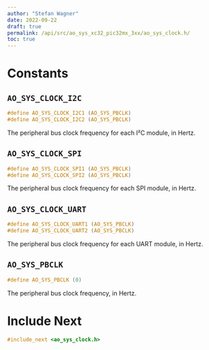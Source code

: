 ```yaml
---
author: "Stefan Wagner"
date: 2022-09-22
draft: true
permalink: /api/src/ao_sys_xc32_pic32mx_3xx/ao_sys_clock.h/
toc: true
---
```


# Constants

## `AO_SYS_CLOCK_I2C`

```c
#define AO_SYS_CLOCK_I2C1 (AO_SYS_PBCLK)
#define AO_SYS_CLOCK_I2C2 (AO_SYS_PBCLK)
```

The peripheral bus clock frequency for each I²C module, in Hertz.

## `AO_SYS_CLOCK_SPI`

```c
#define AO_SYS_CLOCK_SPI1 (AO_SYS_PBCLK)
#define AO_SYS_CLOCK_SPI2 (AO_SYS_PBCLK)
```

The peripheral bus clock frequency for each SPI module, in Hertz.

## `AO_SYS_CLOCK_UART`

```c
#define AO_SYS_CLOCK_UART1 (AO_SYS_PBCLK)
#define AO_SYS_CLOCK_UART2 (AO_SYS_PBCLK)
```

The peripheral bus clock frequency for each UART module, in Hertz.

## `AO_SYS_PBCLK`

```c
#define AO_SYS_PBCLK (0)
```

The peripheral bus clock frequency, in Hertz.

# Include Next

```c
#include_next <ao_sys_clock.h>
```
